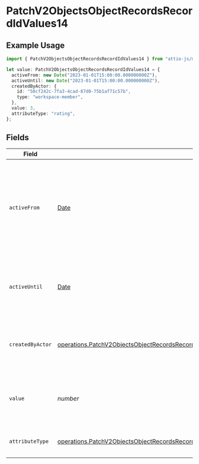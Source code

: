 # PatchV2ObjectsObjectRecordsRecordIdValues14

## Example Usage

```typescript
import { PatchV2ObjectsObjectRecordsRecordIdValues14 } from "attio-js/models/operations";

let value: PatchV2ObjectsObjectRecordsRecordIdValues14 = {
  activeFrom: new Date("2023-01-01T15:00:00.000000000Z"),
  activeUntil: new Date("2023-01-01T15:00:00.000000000Z"),
  createdByActor: {
    id: "50cf242c-7fa3-4cad-87d0-75b1af71c57b",
    type: "workspace-member",
  },
  value: 3,
  attributeType: "rating",
};
```

## Fields

| Field                                                                                                                                                                                                                                                          | Type                                                                                                                                                                                                                                                           | Required                                                                                                                                                                                                                                                       | Description                                                                                                                                                                                                                                                    | Example                                                                                                                                                                                                                                                        |
| -------------------------------------------------------------------------------------------------------------------------------------------------------------------------------------------------------------------------------------------------------------- | -------------------------------------------------------------------------------------------------------------------------------------------------------------------------------------------------------------------------------------------------------------- | -------------------------------------------------------------------------------------------------------------------------------------------------------------------------------------------------------------------------------------------------------------- | -------------------------------------------------------------------------------------------------------------------------------------------------------------------------------------------------------------------------------------------------------------- | -------------------------------------------------------------------------------------------------------------------------------------------------------------------------------------------------------------------------------------------------------------- |
| `activeFrom`                                                                                                                                                                                                                                                   | [Date](https://developer.mozilla.org/en-US/docs/Web/JavaScript/Reference/Global_Objects/Date)                                                                                                                                                                  | :heavy_check_mark:                                                                                                                                                                                                                                             | The point in time at which this value was made "active". `active_from` can be considered roughly analogous to `created_at`.                                                                                                                                    | 2023-01-01T15:00:00.000000000Z                                                                                                                                                                                                                                 |
| `activeUntil`                                                                                                                                                                                                                                                  | [Date](https://developer.mozilla.org/en-US/docs/Web/JavaScript/Reference/Global_Objects/Date)                                                                                                                                                                  | :heavy_check_mark:                                                                                                                                                                                                                                             | The point in time at which this value was deactivated. If `null`, the value is active.                                                                                                                                                                         | 2023-01-01T15:00:00.000000000Z                                                                                                                                                                                                                                 |
| `createdByActor`                                                                                                                                                                                                                                               | [operations.PatchV2ObjectsObjectRecordsRecordIdValuesRecordsResponse200ApplicationJSONResponseBodyData14CreatedByActor](../../models/operations/patchv2objectsobjectrecordsrecordidvaluesrecordsresponse200applicationjsonresponsebodydata14createdbyactor.md) | :heavy_check_mark:                                                                                                                                                                                                                                             | The actor that created this value.                                                                                                                                                                                                                             | {<br/>"type": "workspace-member",<br/>"id": "50cf242c-7fa3-4cad-87d0-75b1af71c57b"<br/>}                                                                                                                                                                       |
| `value`                                                                                                                                                                                                                                                        | *number*                                                                                                                                                                                                                                                       | :heavy_check_mark:                                                                                                                                                                                                                                             | A number between 0 and 5 (inclusive) to represent a star rating.                                                                                                                                                                                               | 3                                                                                                                                                                                                                                                              |
| `attributeType`                                                                                                                                                                                                                                                | [operations.PatchV2ObjectsObjectRecordsRecordIdValuesRecordsResponse200ApplicationJSONResponseBodyData14AttributeType](../../models/operations/patchv2objectsobjectrecordsrecordidvaluesrecordsresponse200applicationjsonresponsebodydata14attributetype.md)   | :heavy_check_mark:                                                                                                                                                                                                                                             | The attribute type of the value.                                                                                                                                                                                                                               | rating                                                                                                                                                                                                                                                         |